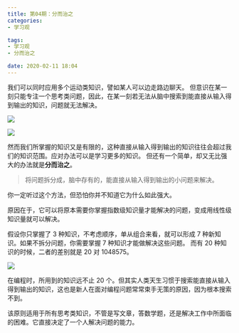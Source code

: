 ```yaml
---
title: 第04期：分而治之
categories:
- 学习观

tags:
- 学习观
- 分而治之

date: 2020-02-11 18:04
---
```

我们可以同时应用多个运动类知识，譬如某人可以边走路边聊天。 但意识在某一刻只能专注一个思考类问题，因此，在某一刻若无法从脑中搜索到能直接从输入得到输出的知识，问题就无法解决。

![](001.png)

![](002.png)

然而我们所掌握的知识又是有限的，这种直接从输入得到输出的知识往往会超过我们的知识范围。应对办法可以是学习更多的知识。 但还有一个简单，却又无比强大的办法就是**分而治之**。

> 将问题拆分成，脑中存有的，能直接从输入得到输出的小问题来解决。 

你一定听过这个方法，但恐怕你并不知道它为什么如此强大。 

原因在于，它可以将原本需要你掌握指数级知识量才能解决的问题，变成用线性级知识量就可以解决。

假设你只掌握了 3 种知识，不考虑顺序，单从组合来看，就可以形成 7 种新知识。如果不拆分问题，你需要掌握 7 种知识才能做解决这些问题。 而有 20 种知识的时候，二者的差别就是 20 对 1048575。

![](003.png)

在编程时，所用到的知识远不止 20 个。但其实人类天生习惯于搜索能直接从输入得到输出的知识，这也是新人在面对编程问题常常束手无策的原因，因为根本搜索不到。

该原则适用于所有思考类知识，不管是写文章，答数学题，还是解决工作中所面临的困难。它直接决定了一个人解决问题的能力。
